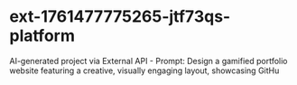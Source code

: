 # ext-1761477775265-jtf73qs-platform
AI-generated project via External API - Prompt: Design a gamified portfolio website featuring a creative, visually engaging layout, showcasing GitHu
